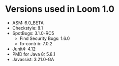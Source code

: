 # Versions used in Loom 1.0

- ASM: 6.0_BETA
- Checkstyle: 8.1
- SpotBugs: 3.1.0-RC5
  - Find Security Bugs: 1.6.0
  - fb-contrib: 7.0.2
- Junit4: 4.12
- PMD for Java 8: 5.8.1
- Javassist: 3.21.0-GA
